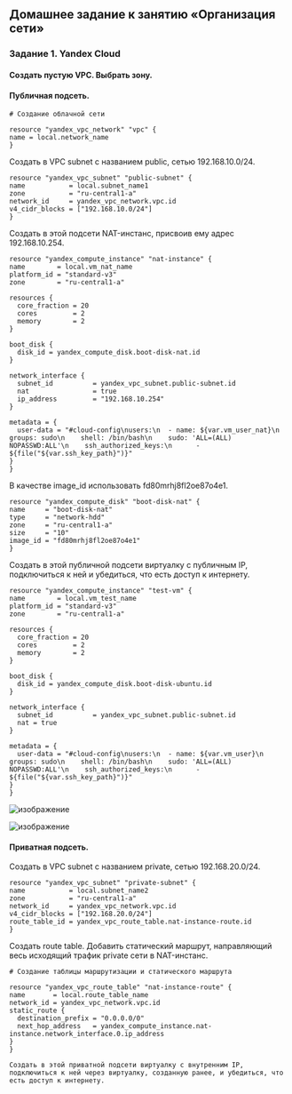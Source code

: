 ## Домашнее задание к занятию «Организация сети»
### Задание 1. Yandex Cloud

####  Создать пустую VPC. Выбрать зону.
  
####  Публичная подсеть.
  ```
  # Создание облачной сети

resource "yandex_vpc_network" "vpc" {
  name = local.network_name
}

  ```
  Создать в VPC subnet с названием public, сетью 192.168.10.0/24.
  ```
resource "yandex_vpc_subnet" "public-subnet" {
  name           = local.subnet_name1
  zone           = "ru-central1-a"
  network_id     = yandex_vpc_network.vpc.id
  v4_cidr_blocks = ["192.168.10.0/24"]
}
  ```
  Создать в этой подсети NAT-инстанс, присвоив ему адрес 192.168.10.254.
  ```
resource "yandex_compute_instance" "nat-instance" {
  name        = local.vm_nat_name
  platform_id = "standard-v3"
  zone        = "ru-central1-a"

  resources {
    core_fraction = 20
    cores         = 2
    memory        = 2
  }

  boot_disk {
    disk_id = yandex_compute_disk.boot-disk-nat.id
  }

  network_interface {
    subnet_id          = yandex_vpc_subnet.public-subnet.id
    nat                = true
    ip_address         = "192.168.10.254"
  }

  metadata = {
    user-data = "#cloud-config\nusers:\n  - name: ${var.vm_user_nat}\n    groups: sudo\n    shell: /bin/bash\n    sudo: 'ALL=(ALL) NOPASSWD:ALL'\n    ssh_authorized_keys:\n      - ${file("${var.ssh_key_path}")}"
  }
}
  ```
В качестве image_id использовать fd80mrhj8fl2oe87o4e1.
  ```
resource "yandex_compute_disk" "boot-disk-nat" {
  name     = "boot-disk-nat"
  type     = "network-hdd"
  zone     = "ru-central1-a"
  size     = "10"
  image_id = "fd80mrhj8fl2oe87o4e1"
}
```
  
  Создать в этой публичной подсети виртуалку с публичным IP, подключиться к ней и убедиться, что есть доступ к интернету.
  ```
resource "yandex_compute_instance" "test-vm" {
  name        = local.vm_test_name
  platform_id = "standard-v3"
  zone        = "ru-central1-a"

  resources {
    core_fraction = 20
    cores         = 2
    memory        = 2
  }

  boot_disk {
    disk_id = yandex_compute_disk.boot-disk-ubuntu.id
  }

  network_interface {
    subnet_id          = yandex_vpc_subnet.public-subnet.id
    nat = true
  }

  metadata = {
    user-data = "#cloud-config\nusers:\n  - name: ${var.vm_user}\n    groups: sudo\n    shell: /bin/bash\n    sudo: 'ALL=(ALL) NOPASSWD:ALL'\n    ssh_authorized_keys:\n      - ${file("${var.ssh_key_path}")}"
  }
}
  ```
![изображение](https://github.com/user-attachments/assets/c28bd264-7b7e-44f3-9691-462bc4a401dc)

![изображение](https://github.com/user-attachments/assets/7c0c7d8c-8512-47e9-bc59-53003836b8b3)


  #### Приватная подсеть.
   Создать в VPC subnet с названием private, сетью 192.168.20.0/24.
  ```
 resource "yandex_vpc_subnet" "private-subnet" {
  name           = local.subnet_name2
  zone           = "ru-central1-a"
  network_id     = yandex_vpc_network.vpc.id
  v4_cidr_blocks = ["192.168.20.0/24"]
  route_table_id = yandex_vpc_route_table.nat-instance-route.id
}
```   
  Создать route table. Добавить статический маршрут, направляющий весь исходящий трафик private сети в NAT-инстанс.
  ```
# Создание таблицы маршрутизации и статического маршрута

resource "yandex_vpc_route_table" "nat-instance-route" {
  name       = local.route_table_name
  network_id = yandex_vpc_network.vpc.id
  static_route {
    destination_prefix = "0.0.0.0/0"
    next_hop_address   = yandex_compute_instance.nat-instance.network_interface.0.ip_address
  }
}
  ```
    Создать в этой приватной подсети виртуалку с внутренним IP, подключиться к ней через виртуалку, созданную ранее, и убедиться, что есть доступ к интернету.

